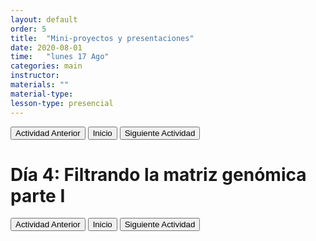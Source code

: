 ```yaml
---
layout: default
order: 5
title:  "Mini-proyectos y presentaciones"
date: 2020-08-01
time:   "lunes 17 Ago"
categories: main
instructor: 
materials: ""
material-type:
lesson-type: presencial
---
```


<a href="https://pesalerno.github.io/seminario2020/main/2020/06/02/3_poblacional.html"><button>Actividad Anterior</button></a>		<a href="https://pesalerno.github.io/seminario2020/"><button>Inicio</button></a>    <a href="https://pesalerno.github.io/seminario2020/main/2020/06/04/5_filtros2.html"><button>Siguiente Actividad</button></a>

# Día 4: Filtrando la matriz genómica parte I

<a href="https://pesalerno.github.io/seminario2020/main/2020/06/02/3_poblacional.html"><button>Actividad Anterior</button></a>		<a href="https://pesalerno.github.io/seminario2020/"><button>Inicio</button></a>    <a href="https://pesalerno.github.io/seminario2020/main/2020/06/04/5_filtros2.html"><button>Siguiente Actividad</button></a>
